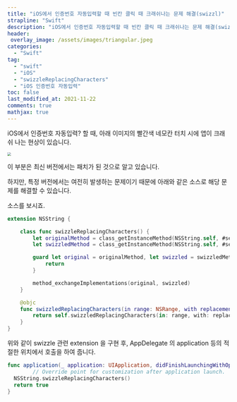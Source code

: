 ```yaml
---
title: "iOS에서 인증번호 자동입력할 때 빈칸 클릭 때 크래쉬나는 문제 해결(swizzl)"
strapline: "Swift"
description: "iOS에서 인증번호 자동입력할 때 빈칸 클릭 때 크래쉬나는 문제 해결(swizzl)"
header:
 overlay_image: /assets/images/triangular.jpeg
categories:
  - "Swift"
tag:
  - "swift"
  - "iOS"
  - "swizzleReplacingCharacters"
  - "iOS 인증번호 자동입력"
toc: false
last_modified_at: 2021-11-22
comments: true
mathjax: true
---
```


iOS에서 인증번호 자동입력? 할 때, 아래 이미지의 빨간색 네모칸 터치 시에 앱이 크래쉬 나는 현상이 있습니다. 

<img src="https://user-images.githubusercontent.com/1383686/142784450-9ae31a46-f257-4af5-8551-f519f8626c64.PNG" style="zoom:50%;" />



이 부분은 최신 버전에서는 패치가 된 것으로 알고 있습니다. 

하지만, 특정 버전에서는 여전히 발생하는 문제이기 때문에 아래와 같은 소스로 해당 문제를 해결할 수 있습니다.

소스를 보시죠.

```swift
extension NSString {

    class func swizzleReplacingCharacters() {
        let originalMethod = class_getInstanceMethod(NSString.self, #selector(NSString.replacingCharacters(in:with:)))
        let swizzledMethod = class_getInstanceMethod(NSString.self, #selector(NSString.swizzledReplacingCharacters(in:with:)))

        guard let original = originalMethod, let swizzled = swizzledMethod else {
            return
        }

        method_exchangeImplementations(original, swizzled)
    }

    @objc
    func swizzledReplacingCharacters(in range: NSRange, with replacement: String) -> String {
        return self.swizzledReplacingCharacters(in: range, with: replacement)
    }
}
```

위와 같이 swizzle 관련 extension 을 구현 후,  AppDelegate 의 application 등의 적절한 위치에서 호출을 하여 줍니다.

```swift
func application(_ application: UIApplication, didFinishLaunchingWithOptions launchOptions: [UIApplication.LaunchOptionsKey: Any]?) -> Bool {
        // Override point for customization after application launch.
  NSString.swizzleReplacingCharacters()
  return true
}
```




<script async src="https://pagead2.googlesyndication.com/pagead/js/adsbygoogle.js?client=ca-pub-1809380969362850"
     crossorigin="anonymous"></script>
<!-- 블로그 -->
<ins class="adsbygoogle"
     style="display:block"
     data-ad-client="ca-pub-1809380969362850"
     data-ad-slot="3200810651"
     data-ad-format="auto"
     data-full-width-responsive="true"></ins>

<script>
     (adsbygoogle = window.adsbygoogle || []).push({});
</script>